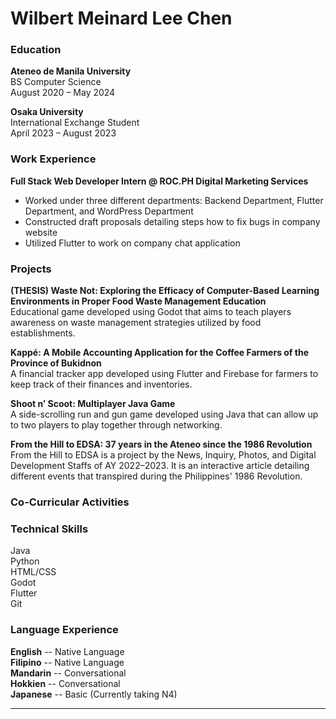 # Wilbert Meinard Lee Chen

### Education
**Ateneo de Manila University**  
BS Computer Science  
August 2020 – May 2024  

**Osaka University**  
International Exchange Student  
April 2023 – August 2023  

### Work Experience
**Full Stack Web Developer Intern @ ROC.PH Digital Marketing Services**
- Worked under three different departments: Backend Department, Flutter Department, and WordPress Department
- Constructed draft proposals detailing steps how to fix bugs in company website
- Utilized Flutter to work on company chat application

### Projects
**(THESIS) Waste Not:  Exploring the Efficacy of Computer-Based Learning Environments in Proper Food Waste Management Education**  
Educational game developed using Godot that aims to teach players awareness on waste management strategies utilized by food establishments.

**Kappé: A Mobile Accounting Application for the Coffee Farmers of the Province of Bukidnon**  
A financial tracker app developed using Flutter and Firebase for farmers to keep track of their finances and inventories.

**Shoot n’ Scoot: Multiplayer Java Game**  
A side-scrolling run and gun game developed using Java that can allow up to two players to play together through networking. 

**From the Hill to EDSA: 37 years in the Ateneo since the 1986 Revolution**  
From the Hill to EDSA is a project by the News, Inquiry, Photos, and Digital Development Staffs of AY 2022–2023. It is an interactive article detailing different events that transpired during the Philippines' 1986 Revolution.

### Co-Curricular Activities

### Technical Skills
Java  
Python  
HTML/CSS  
Godot  
Flutter  
Git  

### Language Experience
**English** -- Native Language  
**Filipino** -- Native Language  
**Mandarin** -- Conversational  
**Hokkien** -- Conversational  
**Japanese** -- Basic (Currently taking N4)  

----
